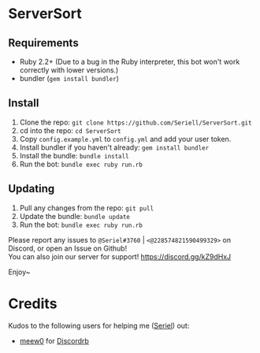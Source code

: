 # ServerSort

## Requirements
- Ruby 2.2+ (Due to a bug in the Ruby interpreter, this bot won't work correctly with lower versions.)
- bundler (`gem install bundler`)

## Install
1. Clone the repo: `git clone https://github.com/Seriell/ServerSort.git`
2. cd into the repo: `cd ServerSort`
3. Copy `config.example.yml` to `config.yml` and add your user token.
4. Install bundler if you haven't already: `gem install bundler`
5. Install the bundle: `bundle install`
6. Run the bot: `bundle exec ruby run.rb`

## Updating
1. Pull any changes from the repo: `git pull`
2. Update the bundle: `bundle update`
3. Run the bot: `bundle exec ruby run.rb`

Please report any issues to `@Seriel#3760` | `<@228574821590499329>` on Discord, or open an Issue on Github! <br />
You can also join our server for support! https://discord.gg/kZ9dHxJ <br />

Enjoy~
<br />

# Credits

Kudos to the following users for helping me ([Seriel](https://github.com/Seriell)) out:

- [meew0](https://github.com/meew0/) for [Discordrb](https://github.com/meew0/discordrb)
